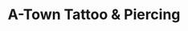 ---
title: "A-Town Tattoo & Piercing"
url: /garden-grove/a-town-tattoo-and-piercing/
shop: tattoo
---